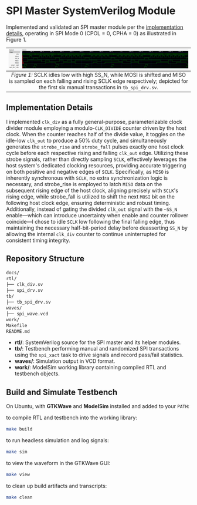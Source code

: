 # SPI Master SystemVerilog Module

Implemented and validated an SPI master module per the [implementation details][spec], operating in SPI Mode 0 (CPOL = 0, CPHA = 0) as illustrated in Figure 1.

| ![Manual Test Waveform](docs/manual_test_wave.png) |
|:--------------------------------------------------:|
| _Figure 1:_ SCLK idles low with high SS_N, while MOSI is shifted and MISO is sampled on each falling and rising SCLK edge respectively; depicted for the first six manual transactions in `tb_spi_drv.sv`. |

[spec]: docs/spec.md


## Implementation Details

I implemented `clk_div` as a fully general-purpose, parameterizable clock divider module employing a modulo-`CLK_DIVIDE` counter driven by the host clock. When the counter reaches half of the divide value, it toggles on the idle-low `clk_out` to produce a 50% duty cycle, and simultaneously generates the `strobe_rise` and `strobe_fall` pulses exactly one host clock cycle before each respective rising and falling `clk_out` edge. Utilizing these strobe signals, rather than directly sampling `SCLK`, effectively leverages the host system's dedicated clocking resources, providing accurate triggering on both positive and negative edges of `SCLK`. Specifically, as `MISO` is inherently synchronous with `SCLK`, no extra synchronization logic is necessary, and strobe_rise is employed to latch `MISO` data on the subsequent rising edge of the host clock, aligning precisely with `SCLK`'s rising edge, while strobe_fall is utilized to shift the next `MOSI` bit on the following host clock edge, ensuring deterministic and robust timing. Additionally, instead of gating the divided `clk_out` signal with the `~SS_N` enable—which can introduce uncertainty when enable and counter rollover coincide—I chose to idle `SCLK` low following the final falling edge, thus maintaining the necessary half-bit-period delay before deasserting `SS_N` by allowing the internal `clk_div` counter to continue uninterrupted for consistent timing integrity.


## Repository Structure

```
docs/
rtl/
├── clk_div.sv
├── spi_drv.sv
tb/
├── tb_spi_drv.sv
waves/
├── spi_wave.vcd
work/
Makefile
README.md
```

- **rtl/**: SystemVerilog source for the SPI master and its helper modules.
- **tb/**: Testbench performing manual and randomized SPI transactions using the `spi_xact` task to drive signals and record pass/fail statistics.
- **waves/**: Simulation output in VCD format.
- **work/**: ModelSim working library containing compiled RTL and testbench objects.


## Build and Simulate Testbench

On Ubuntu, with **GTKWave** and **ModelSim** installed and added to your `PATH`:

to compile RTL and testbench into the working library:
```bash
make build
```

to run headless simulation and log signals:
```bash
make sim
```

to view the waveform in the GTKWave GUI:
```bash
make view
```

to clean up build artifacts and transcripts:
```bash
make clean
```
